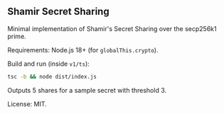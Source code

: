 ## Shamir Secret Sharing

Minimal implementation of Shamir's Secret Sharing over the secp256k1 prime.

Requirements: Node.js 18+ (for `globalThis.crypto`).

Build and run (inside `v1/ts`):
```bash
tsc -b && node dist/index.js
```

Outputs 5 shares for a sample secret with threshold 3.

License: MIT.

